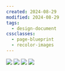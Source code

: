 ```yaml
---
created: 2024-08-29
modified: 2024-08-29
tags:
  - design-document
cssclasses:
  - page-blueprint
  - recolor-images
---
```

![](Pasted%20image%2020240829082848.png)
![](Pasted%20image%2020240829083344.png)
![](Pasted%20image%2020240829083609.png)
![](Pasted%20image%2020240829083812.png)


